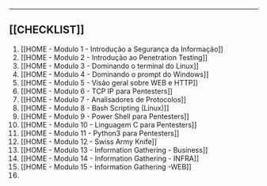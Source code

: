 
---
## [[CHECKLIST]]

1. [[HOME - Modulo 1 - Introdução a Segurança da Informação]]
2. [[HOME - Modulo 2 - Introdução ao Penetration Testing]]
3. [[HOME - Modulo 3 - Dominando o terminal do Linux]]
4. [[HOME - Modulo 4 - Dominando o prompt do Windows]]
5. [[HOME - Modulo 5 - Visão geral sobre WEB e HTTP]]
6. [[HOME - Modulo 6 - TCP IP para Pentesters]]
7. [[HOME - Modulo 7 - Analisadores de Protocolos]]
8. [[HOME - Modulo 8 - Bash Scripting (Linux)]]
9. [[HOME - Modulo 9 - Power Shell para Pentesters]]
10. [[HOME - Modulo 10 - Linguagem C para Pentesters]]
11. [[HOME - Modulo 11 - Python3 para Pentesters]]
12. [[HOME - Modulo 12 - Swiss Army Knife]]
13. [[HOME - Modulo 13 - Information Gathering - Business]]
14. [[HOME - Modulo 14 - Information Gathering - INFRA]]
15. [[HOME - Modulo 15 - Information Gathering -WEB]]
16. 